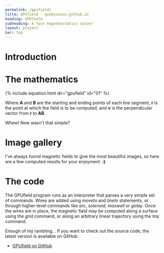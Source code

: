 ```yaml
---
permalink: /gpufield/
title: GPUfield - geekysuavo.github.io
heading: GPUfield
subheading: A fast magnetostatics solver
layout: project
bar: top
---
```


# Introduction

# The mathematics

{% include equation.html dir="gpufield" id="01" %}

Where **A** and **B** are the starting and ending points of each line
segment, **r** is the point at which the field is to be computed, and
**v** is the perpendicular vector from **r** to **AB**.

Whew! Now wasn't that simple?

# Image gallery

I've always fuond magnetic fields to give the most beautiful images, so
here are a few computed results for your enjoyment. **:)**

# The code

The GPUfield program runs as an interpreter that parses a very simple set
of commands. Wires are added using _moveto_ and _lineto_ statements, or
through higher-level commands like _arc_, _solenoid_, _maxwell_ or
_golay_. Once the wires are in place, the magnetic field may be
computed along a surface using the _grid_ command, or along an arbitrary
linear trajectory using the _traj_ command.

Enough of my rambling... If you want to check out the source code, the latest
version is available on GitHub:

 * [GPUfield on GitHub](https://github.com/geekysuavo/gpufield)

